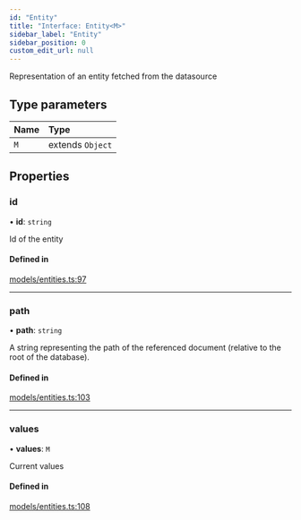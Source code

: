 ```yaml
---
id: "Entity"
title: "Interface: Entity<M>"
sidebar_label: "Entity"
sidebar_position: 0
custom_edit_url: null
---
```


Representation of an entity fetched from the datasource

## Type parameters

| Name | Type |
| :------ | :------ |
| `M` | extends `Object` |

## Properties

### id

• **id**: `string`

Id of the entity

#### Defined in

[models/entities.ts:97](https://github.com/Camberi/firecms/blob/2d60fba/src/models/entities.ts#L97)

___

### path

• **path**: `string`

A string representing the path of the referenced document (relative
to the root of the database).

#### Defined in

[models/entities.ts:103](https://github.com/Camberi/firecms/blob/2d60fba/src/models/entities.ts#L103)

___

### values

• **values**: `M`

Current values

#### Defined in

[models/entities.ts:108](https://github.com/Camberi/firecms/blob/2d60fba/src/models/entities.ts#L108)
